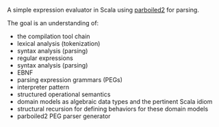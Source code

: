 A simple expression evaluator in Scala using
[parboiled2](https://github.com/sirthias/parboiled2) for parsing.

The goal is an understanding of:

- the compilation tool chain
- lexical analysis (tokenization)
- syntax analysis (parsing)
- regular expressions
- syntax analysis (parsing)
- EBNF
- parsing expression grammars (PEGs)
- interpreter pattern
- structured operational semantics
- domain models as algebraic data types and the pertinent Scala idiom
- structural recursion for defining behaviors for these domain models
- parboiled2 PEG parser generator